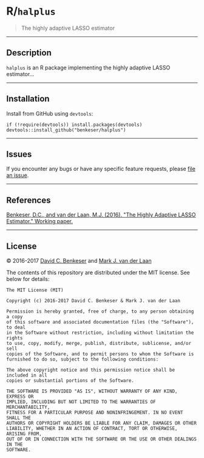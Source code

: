 # R/`halplus`

> The highly adaptive LASSO estimator

---

## Description

`halplus` is an R package implementing the highly adaptive LASSO estimator...

---

## Installation

Install from GitHub using `devtools`:

```{r}
if (!require(devtools)) install.packages(devtools)
devtools::install_github("benkeser/halplus")
```

---

## Issues

If you encounter any bugs or have any specific feature requests, please [file an
issue](https://github.com/benkeser/halplus/issues).

---

## References

[Benkeser, D.C., and van der Laan, M.J. (2016). "The Highly Adaptive LASSO
Estimator." Working
paper.](http://ieeexplore.ieee.org/ielx7/7795280/7796876/07796956.pdf?tp=&arnumber=7796956&isnumber=7796876)

---

## License

&copy; 2016-2017 [David C. Benkeser](http://www.benkeserstatistics.com) and
[Mark J. van der Laan](https://www.stat.berkeley.edu/~laan/)

The contents of this repository are distributed under the MIT license. See
below for details:
```
The MIT License (MIT)

Copyright (c) 2016-2017 David C. Benkeser & Mark J. van der Laan

Permission is hereby granted, free of charge, to any person obtaining a copy
of this software and associated documentation files (the "Software"), to deal
in the Software without restriction, including without limitation the rights
to use, copy, modify, merge, publish, distribute, sublicense, and/or sell
copies of the Software, and to permit persons to whom the Software is
furnished to do so, subject to the following conditions:

The above copyright notice and this permission notice shall be included in all
copies or substantial portions of the Software.

THE SOFTWARE IS PROVIDED "AS IS", WITHOUT WARRANTY OF ANY KIND, EXPRESS OR
IMPLIED, INCLUDING BUT NOT LIMITED TO THE WARRANTIES OF MERCHANTABILITY,
FITNESS FOR A PARTICULAR PURPOSE AND NONINFRINGEMENT. IN NO EVENT SHALL THE
AUTHORS OR COPYRIGHT HOLDERS BE LIABLE FOR ANY CLAIM, DAMAGES OR OTHER
LIABILITY, WHETHER IN AN ACTION OF CONTRACT, TORT OR OTHERWISE, ARISING FROM,
OUT OF OR IN CONNECTION WITH THE SOFTWARE OR THE USE OR OTHER DEALINGS IN THE
SOFTWARE.
```
